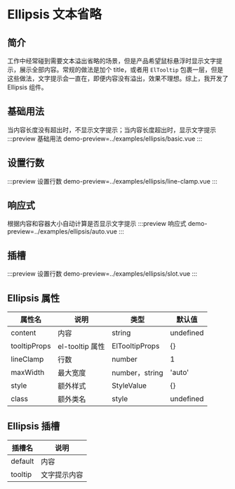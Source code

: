 # Ellipsis 文本省略

## 简介

工作中经常碰到需要文本溢出省略的场景，但是产品希望鼠标悬浮时显示文字提示，展示全部内容。常规的做法是加个 title，或者用 `ElTooltip` 包裹一层，但是这些做法，文字提示会一直在，即便内容没有溢出，效果不理想。综上，我开发了 Ellipsis 组件。

## 基础用法

当内容长度没有超出时，不显示文字提示；当内容长度超出时，显示文字提示
:::preview 基础用法
demo-preview=../examples/ellipsis/basic.vue
:::

## 设置行数

:::preview 设置行数
demo-preview=../examples/ellipsis/line-clamp.vue
:::

## 响应式

根据内容和容器大小自动计算是否显示文字提示
:::preview 响应式
demo-preview=../examples/ellipsis/auto.vue
:::

## 插槽

:::preview 设置行数
demo-preview=../examples/ellipsis/slot.vue
:::

## Ellipsis 属性

| 属性名       | 说明            | 类型           | 默认值    |
| ------------ | --------------- | -------------- | --------- |
| content      | 内容            | string         | undefined |
| tooltipProps | el-tooltip 属性 | ElTooltipProps | {}        |
| lineClamp    | 行数            | number         | 1         |
| maxWidth     | 最大宽度        | number，string | 'auto'    |
| style        | 额外样式        | StyleValue     | {}        |
| class        | 额外类名        | style          | undefined |

## Ellipsis 插槽

| 插槽名  | 说明         |
| ------- | ------------ |
| default | 内容         |
| tooltip | 文字提示内容 |
